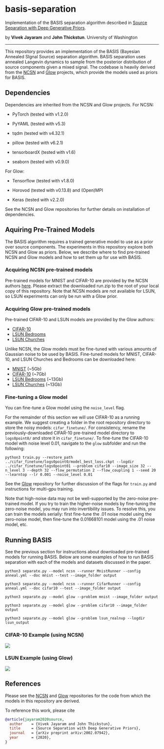 # basis-separation
Implementation of the BASIS separation algorithm described in [Source Separation with Deep Generative Priors](https://arxiv.org/abs/2002.07942).

by __Vivek Jayaram__ and __John Thickstun__. University of Washington

-------------------------------------------------------------------------------------

This repository provides an implementation of the BASIS (Bayesian Annealed SIgnal Source) separation algorithm.
BASIS separation uses annealed Langevin dynamics to sample from the posterior distribution of source components given a mixed signal.
The codebase is heavily derived from the [NCSN](https://github.com/ermongroup/ncsn)
and [Glow](https://github.com/openai/glow) projects, which provide the models used as priors for BASIS.


## Dependencies

Dependencies are inherited from the NCSN and Glow projects. For NCSN:

* PyTorch (tested with v1.2.0)

* PyYAML (tested with v5.3)

* tqdm (tested with v4.32.1)

* pillow (tested with v6.2.1)

* tensorboardX (tested with v1.6)

* seaborn (tested with v0.9.0)

For Glow:

* Tensorflow (tested with v1.8.0)

* Horovod (tested with v0.13.8) and (Open)MPI

* Keras (tested with v2.2.0)

See the NCSN and Glow repositories for further details on installation of dependencies.


## Aquiring Pre-Trained Models

The BASIS algorithm requires a trained generative model to use as a prior over source components.
The experiments in this repository explore both NCSN and Glow as priors. Below, we describe where
to find pre-trained NCSN and Glow models and how to set them up for use with BASIS.


### Acquiring NCSN pre-trained models

Pre-trained models for MNIST and CIFAR-10 are provided by the NCSN authors [here](https://drive.google.com/file/d/1BF2mwFv5IRCGaQbEWTbLlAOWEkNzMe5O/view?usp=sharing).
Please extract the downloaded run.zip to the root of your local copy of this repository.
Note that NCSN models are not available for LSUN, so LSUN experiments can only be run with a Glow prior.


### Acquiring Glow pre-trained models

Pre-trained CIFAR-10 and LSUN models are provided by the Glow authors:

* [CIFAR-10](https://storage.googleapis.com/glow-demo/logs/abl-1x1-aff.tar)
* [LSUN Bedrooms](https://storage.googleapis.com/glow-demo/logs/lsun-rnvp-bdr.tar)
* [LSUN Churches](https://storage.googleapis.com/glow-demo/logs/lsun-rnvp-crh.tar)

Unlike NCSN, the Glow models must be fine-tuned with various amounts of Gaussian noise to be used by BASIS. Fine-tuned models for MNIST, CIFAR-10, and LSUN Churches and Bedrooms can be downloaded here:

* [MNIST](https://drive.google.com/open?id=1cIZw7PC_xWfMaTE8P9k_wyTC4Py2RQsG) (~5Gb)
* [CIFAR-10](https://drive.google.com/open?id=1gZSMaq_hYRQIaTxgWni246FH3ec8unlC) (~7Gb)
* [LSUN Bedrooms](https://drive.google.com/open?id=1T1ysGkFyLYt_PkO0bcEMMnl4_VR-m_TX) (~13Gb)
* [LSUN Churches](https://drive.google.com/open?id=1otL4NwniITCBIuwIKOT_lVHsSAiUAQXl) (~13Gb)

### Fine-tuning a Glow model

You can fine-tune a Glow model using the `noise_level` flag.

For the remainder of this section we will use CIFAR-10 as a running example. We suggest creating a folder in the root repository directory to store the noisy models: `cifar_finetune/`. For consistency, rename the previously-downloaded CIFAR-10 pre-trained model directory to ``logs0point0/`` and store it in ``cifar_finetune/``. To fine-tune the CIFAR-10 model with noise level 0.01, navigate to the `glow` subfolder and run the following:

```
python3 train.py --restore_path ../cifar_finetune/logs0point0/model_best_loss.ckpt --logdir ../cifar_finetune/logs0point01 --problem cifar10 --image_size 32 --n_level 3 --depth 32 --flow_permutation 2 --flow_coupling 1 --seed 20 --learntop --lr 0.001 --noise_level 0.01
```

See the [Glow](https://github.com/openai/glow) repository for further discussion of the flags for `train.py` and instructions for multi-gpu training.

Note that high-noise data may not be well-supported by the zero-noise pre-trained model. If you try to train the higher-noise models by fine-tuning the zero-noise model, you may run into invertibility issues. To resolve this, you can train the models serially: first fine-tune the .01 noise model using the zero-noise model, then fine-tune the 0.01668101 model using the .01 noise model, etc.


## Running BASIS

See the previous section for instructions about downloaded pre-trained models for running BASIS. Below are some examples of how to run BASIS separation with each of the models and datasets discussed in the paper.

```
python3 separate.py --model ncsn --runner MnistRunner --config anneal.yml --doc mnist --test --image_folder output
```

```
python3 separate.py --model ncsn --runner CifarRunner --config anneal.yml --doc cifar10 --test --image_folder output
```

```
python3 separate.py --model glow --problem mnist --image_folder output
```

```
python3 separate.py --model glow --problem cifar10 --image_folder output
```

```
python3 separate.py --model glow --problem lsun_realnvp --logdir lsun_output
```

### CIFAR-10 Example (using NCSN)
![](assets/cifar_video.gif)

### LSUN Example (using Glow)
![](assets/lsun_video.gif)

## References

Please see the [NCSN](https://github.com/ermongroup/ncsn) and [Glow](https://github.com/openai/glow) repositories
for the code from which the models in this repository are derived.

To reference this work, please cite

```bib
@article{jayaram2020source,
  author    = {Vivek Jayaram and John Thickstun},
  title     = {Source Separation with Deep Generative Priors},
  journal   = {arXiv preprint arXiv:2002.07942},
  year      = {2020},
}
```
